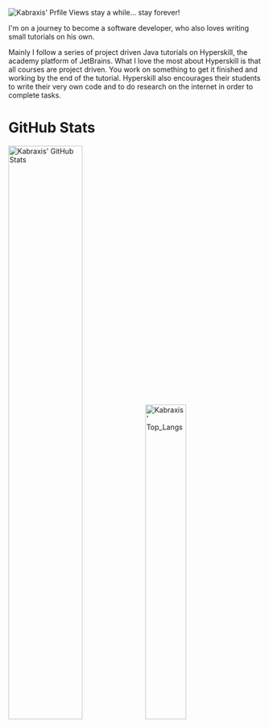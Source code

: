 ![Kabraxis' Prfile Views](https://komarev.com/ghpvc/?username=kabraxis&color=cb2790&style=plastic&label=Another+Visitor) stay a while... stay forever!

I'm on a journey to become a software developer, who also loves writing small tutorials on his own.

Mainly I follow a series of project driven Java tutorials on Hyperskill, the academy platform of JetBrains. What I love the most about Hyperskill is that all courses are project driven. You work on something to get it finished and working by the end of the tutorial. Hyperskill also encourages their students to write their very own code and to do research on the internet in order to complete tasks.


# GitHub Stats

<img alt="Kabraxis' GitHub Stats" width="54%" src="https://github-readme-stats.vercel.app/api?username=kabraxis&hide_title=false&theme=synthwave&show_icons=true&count_private=true&hide_border=true"><img alt="Kabraxis' Top_Langs" src="https://github-readme-stats.vercel.app/api/top-langs/?username=kabraxis&layout=default&hide=html,javascript,css,kotlin&theme=synthwave&hide_border=true" width="40%">

